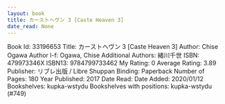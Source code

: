 ```yaml
---
layout: book
title: カーストヘヴン 3 [Caste Heaven 3]
date_read: None
---
```


Book Id: 33196653
Title: カーストヘヴン 3 [Caste Heaven 3]
Author: Chise Ogawa
Author l-f: Ogawa, Chise
Additional Authors: 緒川千世
ISBN: 479973346X
ISBN13: 9784799733462
My Rating: 0
Average Rating: 3.89
Publisher: リブレ出版 / Libre Shuppan
Binding: Paperback
Number of Pages: 180
Year Published: 2017
Date Read: 
Date Added: 2020/01/12
Bookshelves: kupka-wstydu
Bookshelves with positions: kupka-wstydu (#749)

